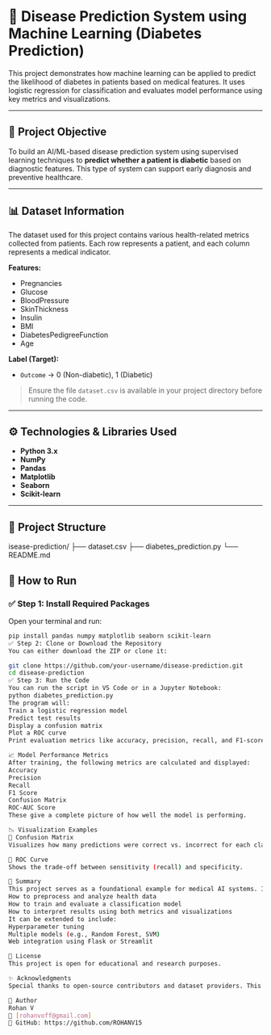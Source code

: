 # 🧠 Disease Prediction System using Machine Learning (Diabetes Prediction)

This project demonstrates how machine learning can be applied to predict the likelihood of diabetes in patients based on medical features. It uses logistic regression for classification and evaluates model performance using key metrics and visualizations.

---

## 📌 Project Objective

To build an AI/ML-based disease prediction system using supervised learning techniques to **predict whether a patient is diabetic** based on diagnostic features. This type of system can support early diagnosis and preventive healthcare.

---

## 📊 Dataset Information

The dataset used for this project contains various health-related metrics collected from patients. Each row represents a patient, and each column represents a medical indicator.

**Features:**

- Pregnancies
- Glucose
- BloodPressure
- SkinThickness
- Insulin
- BMI
- DiabetesPedigreeFunction
- Age

**Label (Target):**

- `Outcome` → 0 (Non-diabetic), 1 (Diabetic)

> Ensure the file `dataset.csv` is available in your project directory before running the code.

---

## ⚙️ Technologies & Libraries Used

- **Python 3.x**
- **NumPy**
- **Pandas**
- **Matplotlib**
- **Seaborn**
- **Scikit-learn**

---

## 📁 Project Structure


isease-prediction/
├── dataset.csv
├── diabetes_prediction.py
└── README.md

## 🚀 How to Run

### ✅ Step 1: Install Required Packages

Open your terminal and run:

```bash
pip install pandas numpy matplotlib seaborn scikit-learn
✅ Step 2: Clone or Download the Repository
You can either download the ZIP or clone it:

git clone https://github.com/your-username/disease-prediction.git
cd disease-prediction
✅ Step 3: Run the Code
You can run the script in VS Code or in a Jupyter Notebook:
python diabetes_prediction.py
The program will:
Train a logistic regression model
Predict test results
Display a confusion matrix
Plot a ROC curve
Print evaluation metrics like accuracy, precision, recall, and F1-score

📈 Model Performance Metrics
After training, the following metrics are calculated and displayed:
Accuracy
Precision
Recall
F1 Score
Confusion Matrix
ROC-AUC Score
These give a complete picture of how well the model is performing.

📉 Visualization Examples
🔷 Confusion Matrix
Visualizes how many predictions were correct vs. incorrect for each class.

🔷 ROC Curve
Shows the trade-off between sensitivity (recall) and specificity.

🎯 Summary
This project serves as a foundational example for medical AI systems. It demonstrates:
How to preprocess and analyze health data
How to train and evaluate a classification model
How to interpret results using both metrics and visualizations
It can be extended to include:
Hyperparameter tuning
Multiple models (e.g., Random Forest, SVM)
Web integration using Flask or Streamlit

📄 License
This project is open for educational and research purposes.

✨ Acknowledgments
Special thanks to open-source contributors and dataset providers. This work is part of an academic portfolio for the M.E. Computer Science and Engineering program.

🔗 Author
Rohan V
📧 [rohanvoff@gmail.com]
🔗 GitHub: https://github.com/ROHANV15